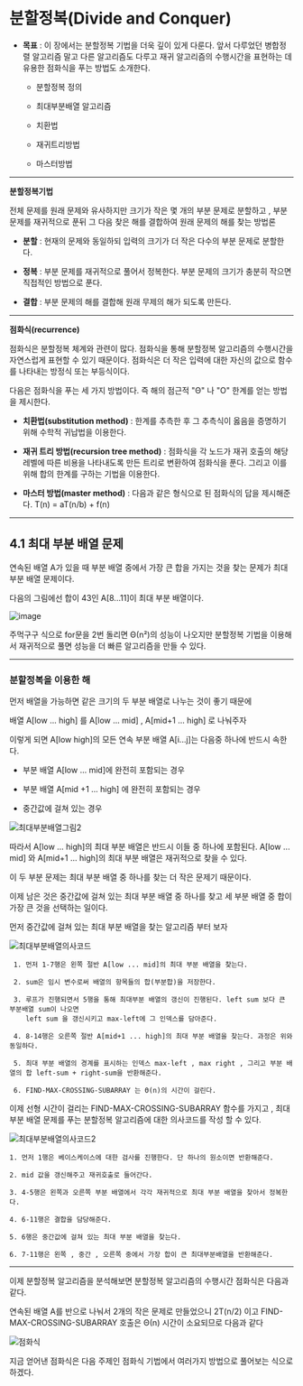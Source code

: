 # 분할정복(Divide and Conquer)

 - **목표** : 이 장에서는 분할정복 기법을 더욱 깊이 있게 다룬다. 앞서 다루었던 병합정렬 알고리즘 말고 다른 알고리즘도 다루고 재귀 알고리즘의 수행시간을 표현하는 데 유용한 점화식을 푸는 방법도 소개한다.  
   
   + 분할정복 정의
   
   + 최대부분배열 알고리즘
   
   + 치환법
   
   + 재귀트리방법
   
   + 마스터방법
----

**분할정복기법**  

전체 문제를 원래 문제와 유사하지만 크기가 작은 몇 개의 부분 문제로 분할하고 , 부분 문제를 재귀적으로 푼뒤 그 다음 찾은 해를 결합하여 원래 문제의 해를 찾는 방법론

 - **분할** : 현재의 문제와 동일하되 입력의 크기가 더 작은 다수의 부분 문제로 분할한다.
  
 - **정복** : 부분 문제를 재귀적으로 풀어서 정복한다. 부분 문제의 크기가 충분히 작으면 직접적인 방법으로 푼다.
  
 - **결합** : 부분 문제의 해를 결합해 원래 무제의 해가 되도록 만든다.
 
 ---
 
 **점화식(recurrence)**
 
 점화식은 분할정복 체계와 관련이 많다. 점화식을 통해 분할정복 알고리즘의 수행시간을 자연스럽게 표현할 수 있기 때문이다. 점화식은 더 작은 입력에 대한 자신의 값으로 함수를 나타내는 방정식 또는 부등식이다.
 
 다음은 점화식을 푸는 세 가지 방법이다. 즉 해의 점근적 "Θ" 나 "O" 한계를 얻는 방법을 제시한다.
 
 - **치환법(substitution method)** : 한계를 추측한 후 그 추측식이 옳음을 증명하기 위해 수학적 귀납법을 이용한다.
 
 - **재귀 트리 방법(recursion tree method)** : 점화식을 각 노드가 재귀 호출의 해당 레벨에 따른 비용을 나타내도록 만든 트리로 변환하여 점화식을 푼다. 그리고 이를 위해 합의 한계를 구하는 기법을 이용한다.
 
 - **마스터 방법(master method)** : 다음과 같은 형식으로 된 점화식의 답을 제시해준다. T(n) = aT(n/b) + f(n) 
 
 ----
 
 ## 4.1 최대 부분 배열 문제
 
 연속된 배열 A가 있을 때 부분 배열 중에서 가장 큰 합을 가지는 것을 찾는 문제가 최대 부분 배열 문제이다.
 
 다음의 그림에선 합이 43인 A[8...11]이 최대 부분 배열이다.
 
 ![image](https://user-images.githubusercontent.com/70448161/94344167-50580580-0058-11eb-8452-08cd2fb5b990.png)
 
 주먹구구 식으로 for문을 2번 돌리면 Θ(n²)의 성능이 나오지만 분할정복 기법을 이용해서 재귀적으로 풀면 성능을 더 빠른 알고리즘을 만들 수 있다.
 
 ---
### 분할정복을 이용한 해
 
 먼저 배열을 가능하면 같은 크기의 두 부분 배열로 나누는 것이 좋기 때문에 
 
 배열 A[low ... high] 를  A[low ... mid]  ,  A[mid+1 ... high] 로 나눠주자
 
 이렇게 되면 A[low high]의 모든 연속 부분 배열 A[i...j]는 다음중 하나에 반드시 속한다.
 
   - 부분 배열 A[low ... mid]에 완전히 포함되는 경우
  
   - 부분 배열 A[mid +1 ... high] 에 완전히 포함되는 경우
  
   - 중간값에 걸쳐 있는 경우 
   
   ![최대부분배열그림2](https://user-images.githubusercontent.com/70448161/94344453-7da5b300-005a-11eb-85a8-fae87ec3da47.PNG)
   
   따라서 A[low ... high]의 최대 부분 배열은 반드시 이들 중 하나에 포함된다. A[low ... mid] 와 A[mid+1 ... high]의 최대 부분 배열은 재귀적으로 찾을 수 있다. 
   
   이 두 부분 문제는 최대 부분 배열 중 하나를 찾는 더 작은 문제기 때문이다.
   
   이제 남은 것은 중간값에 걸쳐 있는 최대 부분 배열 중 하나를 찾고 세 부분 배열 중 합이 가장 큰 것을 선택하는 일이다.
   
   먼저 중간값에 걸쳐 있는 최대 부분 배열을 찾는 알고리즘 부터 보자
   
   ![최대부분배열의사코드](https://user-images.githubusercontent.com/70448161/94344599-7cc15100-005b-11eb-8684-921628e9cf56.PNG)
   
     1. 먼저 1-7행은 왼쪽 절반 A[low ... mid]의 최대 부분 배열을 찾는다.
   
     2. sum은 임시 변수로써 배열의 항목들의 합(부분합)을 저장한다.
   
     3. 루프가 진행되면서 5행을 통해 최대부분 배열의 갱신이 진행된다. left sum 보다 큰 부분배열 sum이 나오면 
        left sum 을 갱신시키고 max-left에 그 인덱스를 담아준다.
   
     4. 8-14행은 오른쪽 절반 A[mid+1 ... high]의 최대 부분 배열을 찾는다. 과정은 위와 동일하다.
     
     5. 최대 부분 배열의 경계를 표시하는 인덱스 max-left , max right , 그리고 부분 배열의 합 left-sum + right-sum을 반환해준다.
     
     6. FIND-MAX-CROSSING-SUBARRAY 는 Θ(n)의 시간이 걸린다. 
     
이제 선형 시간이 걸리는 FIND-MAX-CROSSING-SUBARRAY 함수를 가지고 , 최대 부분 배열 문제를 푸는 분할정복 알고리즘에 대한 의사코드를 작성 할 수 있다.

![최대부분배열의사코드2](https://user-images.githubusercontent.com/70448161/94344601-7df27e00-005b-11eb-96f4-6f5bcdccde83.PNG)

    1. 먼저 1행은 베이스케이스에 대한 검사를 진행한다. 단 하나의 원소이면 반환해준다.
   
    2. mid 값을 갱신해주고 재귀호출로 들어간다.
   
    3. 4-5행은 왼쪽과 오른쪽 부분 배열에서 각각 재귀적으로 최대 부분 배열을 찾아서 정복한다.
   
    4. 6-11행은 결합을 담당해준다.
   
    5. 6행은 중간값에 걸쳐 있는 최대 부분 배열을 찾는다.
   
    6. 7-11행은 왼쪽 , 중간 , 오른쪽 중에서 가장 합이 큰 최대부분배열을 반환해준다.
    
--- 

이제 분할정복 알고리즘을 분석해보면 분할정복 알고리즘의 수행시간 점화식은 다음과 같다.

연속된 배열 A를 반으로 나눠서 2개의 작은 문제로 만들었으니 2T(n/2) 이고 FIND-MAX-CROSSING-SUBARRAY 호출은 Θ(n) 시간이 소요되므로 다음과 같다

![점화식](https://user-images.githubusercontent.com/70448161/94344964-dcb8f700-005d-11eb-825d-98767ff68eee.PNG)

지금 얻어낸 점화식은 다음 주제인 점화식 기법에서 여러가지 방법으로 풀어보는 식으로 하겠다.
   
